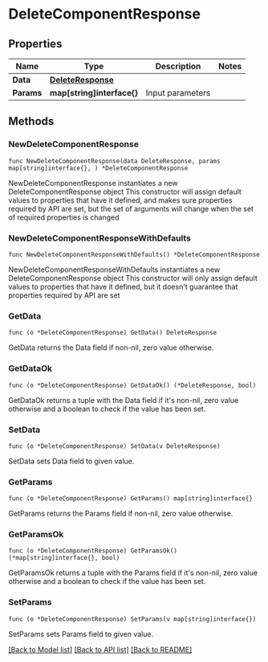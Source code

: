 # DeleteComponentResponse

## Properties

Name | Type | Description | Notes
------------ | ------------- | ------------- | -------------
**Data** | [**DeleteResponse**](DeleteResponse.md) |  | 
**Params** | **map[string]interface{}** | Input parameters | 

## Methods

### NewDeleteComponentResponse

`func NewDeleteComponentResponse(data DeleteResponse, params map[string]interface{}, ) *DeleteComponentResponse`

NewDeleteComponentResponse instantiates a new DeleteComponentResponse object
This constructor will assign default values to properties that have it defined,
and makes sure properties required by API are set, but the set of arguments
will change when the set of required properties is changed

### NewDeleteComponentResponseWithDefaults

`func NewDeleteComponentResponseWithDefaults() *DeleteComponentResponse`

NewDeleteComponentResponseWithDefaults instantiates a new DeleteComponentResponse object
This constructor will only assign default values to properties that have it defined,
but it doesn't guarantee that properties required by API are set

### GetData

`func (o *DeleteComponentResponse) GetData() DeleteResponse`

GetData returns the Data field if non-nil, zero value otherwise.

### GetDataOk

`func (o *DeleteComponentResponse) GetDataOk() (*DeleteResponse, bool)`

GetDataOk returns a tuple with the Data field if it's non-nil, zero value otherwise
and a boolean to check if the value has been set.

### SetData

`func (o *DeleteComponentResponse) SetData(v DeleteResponse)`

SetData sets Data field to given value.


### GetParams

`func (o *DeleteComponentResponse) GetParams() map[string]interface{}`

GetParams returns the Params field if non-nil, zero value otherwise.

### GetParamsOk

`func (o *DeleteComponentResponse) GetParamsOk() (*map[string]interface{}, bool)`

GetParamsOk returns a tuple with the Params field if it's non-nil, zero value otherwise
and a boolean to check if the value has been set.

### SetParams

`func (o *DeleteComponentResponse) SetParams(v map[string]interface{})`

SetParams sets Params field to given value.



[[Back to Model list]](../README.md#documentation-for-models) [[Back to API list]](../README.md#documentation-for-api-endpoints) [[Back to README]](../README.md)


